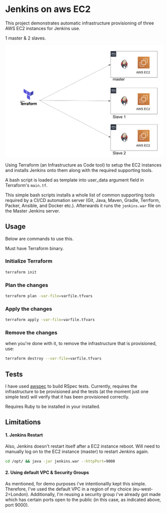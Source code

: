 # Jenkins on aws EC2

This project demonstrates automatic infrastructure provisioning of three AWS EC2 instances for Jenkins use.

1 master & 2 slaves. 

![diagram](etc/terraform-jenkins-aws-ec2.png)

Using Terraform (an Infrastructure as Code tool) to setup the EC2 instances and installs Jenkins onto them along with the required supporting tools. 

A bash script is loaded as template into user_data argument field in Terraform's `main.tf`.

This simple bash scripts installs a whole list of common supporting tools required by a CI/CD automation server (Git, Java, Maven, Gradle, Terrform, Packer, Ansible, and Docker etc.). Afterwards it runs the `jenkins.war` file on the Master Jenkins server.

## Usage

Below are commands to use this. 

Must have Terraform binary.

### Initialize Terraform

```bash
terraform init
```

### Plan the changes

```bash
terraform plan -var-file=varfile.tfvars
```

### Apply the changes
 
 ```bash
 terraform apply -var-file=varfile.tfvars
 ```

### Remove the changes

when you're done with it, to remove the infrastructure that is provisioned, use:

```bash
terraform destroy --var-file=varfile.tfvars
```

## Tests

I have used [awspec](https://github.com/k1LoW/awspec) to build RSpec tests. Currently, requires the infrastructure to be provisioned and the tests (at the moment just one simple test) will verify that it has been provisioned correctly.

Requires Ruby to be installed in your installed.

## Limitations

#### 1. Jenkins Restart
Also, Jenkins doesn't restart itself after a EC2 instance reboot. Will need to manually log on to the EC2 instance (master) to restart Jenkins again.

```bash
cd /opt/ && java -jar jenkins.war --httpPort=9000
```

#### 2. Using default VPC & Security Groups

As mentioned, for demo purposes i've intentionallly kept this simple. Therefore, I've used the default VPC in a region of my choice (eu-west-2=London). Additionally, I'm reusing a security group i've already got made which has certain ports open to the public (in this case, as indicated above, port 9000).

